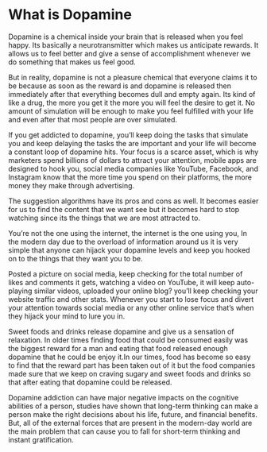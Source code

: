 # What is Dopamine
Dopamine is a chemical inside your brain that is released when you feel happy. Its basically a neurotransmitter which makes us anticipate rewards. It allows us to feel better and give a sense of accomplishment whenever we do something that makes us feel good.

But in reality, dopamine is not a pleasure chemical that everyone claims it to be because as soon as the reward is and dopamine is released then immediately after that everything becomes dull and empty again. Its kind of like a drug, the more you get it the more you will feel the desire to get it. No amount of simulation will be enough to make you feel fulfilled with your life and even after that most people are over simulated.

If you get addicted to dopamine, you’ll keep doing the tasks that simulate you and keep delaying the tasks the are important and your life will become a constant loop of dopamine hits. Your focus is a scarce asset, which is why marketers spend billions of dollars to attract your attention, mobile apps are designed to hook you, social media companies like YouTube, Facebook, and Instagram know that the more time you spend on their platforms, the more money they make through advertising.

The suggestion algorithms have its pros and cons as well. It becomes easier for us to find the content that we want see but it becomes hard to stop watching since its the things that we are most attracted to.

You’re not the one using the internet, the internet is the one using you, In the modern day due to the overload of information around us it is very simple that anyone can hijack your dopamine levels and keep you hooked on to the things that they want you to be.

Posted a picture on social media, keep checking for the total number of likes and comments it gets, watching a video on YouTube, it will keep auto-playing similar videos, uploaded your online blog? you’ll keep checking your website traffic and other stats. Whenever you start to lose focus and divert your attention towards social media or any other online service that’s when they hijack your mind to lure you in.

Sweet foods and drinks release dopamine and give us a sensation of relaxation. In older times finding food that could be consumed easily was the biggest reward for a man and eating that food released enough dopamine that he could be enjoy it.In our times, food has become so easy to find that the reward part has been taken out of it but the food companies made sure that we keep on craving sugary and sweet foods and drinks so that after eating that dopamine could be released.

Dopamine addiction can have major negative impacts on the cognitive abilities of a person, studies have shown that long-term thinking can make a person make the right decisions about his life, future, and financial benefits. But, all of the external forces that are present in the modern-day world are the main problem that can cause you to fall for short-term thinking and instant gratification.
